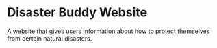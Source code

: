 # Disaster Buddy Website

A website that gives users information about how to protect themselves from certain natural disasters.
